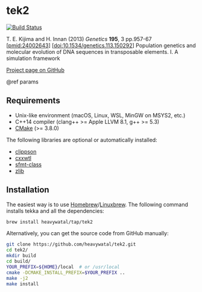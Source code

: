 # tek2

[![Build Status](https://travis-ci.com/heavywatal/tek2.svg?branch=master)](https://travis-ci.com/heavywatal/tek2)

T. E. Kijima and H. Innan
(2013) *Genetics* **195**, 3 pp.957-67
[[pmid:24002643](http://www.ncbi.nlm.nih.gov/pubmed/24002643)]
[[doi:10.1534/genetics.113.150292](http://dx.doi.org/10.1534/genetics.113.150292)]
Population genetics and molecular evolution of DNA sequences in transposable elements. I. A simulation framework

[Project page on GitHub](https://github.com/heavywatal/tek2)

@ref params


## Requirements

- Unix-like environment (macOS, Linux, WSL, MinGW on MSYS2, etc.)
- C++14 compiler (clang++ >= Apple LLVM 8.1, g++ >= 5.3)
- [CMake](https://cmake.org/) (>= 3.8.0)

The following libraries are optional or automatically installed:

- [clippson](https://github.com/heavywatal/clippson)
- [cxxwtl](https://github.com/heavywatal/cxxwtl)
- [sfmt-class](https://github.com/heavywatal/sfmt-class)
- [zlib](https://zlib.net)


## Installation

The easiest way is to use [Homebrew](https://brew.sh/)/[Linuxbrew](http://linuxbrew.sh/).
The following command installs tekka and all the dependencies:
```sh
brew install heavywatal/tap/tek2
```

Alternatively, you can get the source code from GitHub manually:
```sh
git clone https://github.com/heavywatal/tek2.git
cd tek2/
mkdir build
cd build/
YOUR_PREFIX=${HOME}/local  # or /usr/local
cmake -DCMAKE_INSTALL_PREFIX=$YOUR_PREFIX ..
make -j2
make install
```
